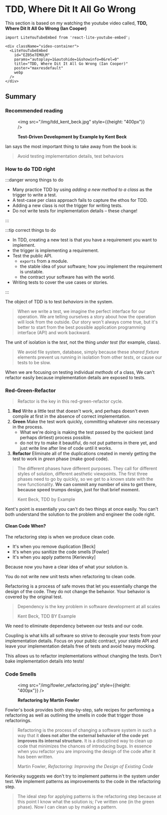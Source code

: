 ---
---

# TDD, Where Dit It All Go Wrong

This section is based on my watching the youtube video called, **TDD, Where Dit It All Go Wrong (Ian Cooper)**

```mdx-code-block
import LiteYouTubeEmbed from 'react-lite-youtube-embed';

<div className="video-container">
  <LiteYouTubeEmbed
    id="EZ05e7EMOLM"
    params="autoplay=1&autohide=1&showinfo=0&rel=0"
    title="TDD, Where Dit It All Go Wrong (Ian Cooper)"
    poster="maxresdefault"
    webp
  />
</div>
```

## Summary

### Recommended reading

<figure>

<img src="/img/tdd_kent_beck.jpg" style={{height: "400px"}} />

<figcaption align="left"><b>Test-Driven Development by Example by Kent Beck</b></figcaption>

</figure>

Ian says the most important thing to take away from the book is:

> Avoid testing implementation details, test behaviors

### How to do TDD right

:::danger wrong things to do

- Many practice TDD by using _adding a new method to a class_ as the trigger to write a test.
- A test-case per class approach fails to capture the ethos for TDD.
- Adding a new class is not the trigger for writing tests.
- Do not write tests for implementation details &ndash; these change!

:::

:::tip correct things to do

- In TDD, creating a new test is that you have a requirement you want to implement.
- the trigger is implementing a requirement.
- Test the public API.
  - `exports` from a module.
  - the stable idea of your software; how you implement the requirement is unstable.
  - the contract your software has with the world.
- Writing tests to cover the use cases or stories.

:::

The object of TDD is to test _behaviors_ in the system.

> When we write a test, we imagine the perfect interface for our operation. We are telling ourselves a story about how the operation will look from the outside. Our story won't always come true, but it's better to start from the best possible application programming interface (API) and work backward.

The unit of isolation is the _test_, not the thing _under test_ (for example, class).

> We avoid file system, database, simply because these _shared fixture_ elements prevent us running in isolation from other _tests_, or cause our tests to be slow.

When we are focusing on testing individual _methods_ of a class, We can't refactor easily because implementation details are exposed to tests.

### Red-Green-Refactor

> Refactor is the key in this red-green-refactor cycle.

1. **Red** Write a little test that doesn't work, and perhaps doesn't even compile at first in the absence of correct implementation.
2. **Green** Make the test work quickly, committing whatever _sins_ necessary in the process.
   - What we're doing is making the test passed by the quickest (and perhaps dirtiest) process possible.
   - do not try to make it beautiful, do not put patterns in there yet, and just write line after line of code until it works.
3. **Refactor** Eliminate all of the duplications created in merely getting the test to work in _green_ phase (make good code).

> The different phases have different purposes. They call for different styles of solution, different aesthetic viewpoints. The first three phases need to go by quickly, so we get to a known state with the new functionality. **We can commit any number of sins to get there, because speed trumps design, just for that brief moment.**
>
> Kent Beck, TDD by Example

Kent's point is essentially you can't do two things at once easily. You can't both understand the solution to the problem and engineer the code right.

#### Clean Code When?

The refactoring step is when we produce clean code.

- It's when you remove duplication [Beck]
- It's when you sanitize the code smells [Fowler]
- It's when you apply patterns [Kerievsky]

Because now you have a clear idea of what your solution is.

You do not write new unit tests when refactoring to clean code.

Refactoring is a process of safe moves that let you essentially change the design of the code. They do not change the behavior. Your behavior is covered by the original test.

> Dependency is the key problem in software development at all scales
>
> Kent Beck, TDD BY Example

We need to eliminate dependency between our tests and our code.

Coupling is what kills all software so strive to decouple your tests from your implementation details. Focus on your public contract, your stable API and leave your implementation details free of tests and avoid heavy mocking.

This allows us to refactor implementations without changing the tests. Don't bake implementation details into tests!

### Code Smells

<figure>

<img src="/img/fowler_refactoring.jpg" style={{height: "400px"}} />

<figcaption align="left"><b>Refactoring by Martin Fowler</b></figcaption>

</figure>

Fowler's book provides both step-by-step, safe recipes for performing a refactoring as well as outlining the smells in code that trigger those refactorings.

> Refactoring is the process of changing a software system in such a way that it **does not alter the external behavior of the code yet improves its internal structure.** It is a disciplined way to clean up code that minimizes the chances of introducing bugs. In essence when you refactor you are improving the design of the code after it has been written.
>
> Martin Fowler, _Refactoring: Improving the Design of Existing Code_

Kerievsky suggests we don't try to implement patterns in the system under test. We implement patterns as improvements to the code in the refactoring step.

> The ideal step for applying patterns is the refactoring step because at this point I know what the solution is; I've written one (in the green phase). Now I can clean up by making a pattern.

<!---
### Hexagonal Architecture: Ports and Adapters

<figure>

<img src="/img/software_testing_anti_pattern.png" style={{height: "400px"}} />

<figcaption align="left"><b>Software Testing Ice-cream Cone Anti-Pattern</b></figcaption>

</figure>

This is unfortunately the common way that testing occurs in a lot of organizations. Before we release the software, there is a big big wave of manual testing going on, everyone's getting into the system running manual scripts, etc. Then below that there's some sort of big suite of selenium tests and then we have integration tests and the bottom we have a few developer tests.

This is a bit of a disaster, why?

First of all, this is really expensive unrepeatable, so you may want to automate your way out of that situation.

This one is very problematic and I'll tell you why.

If I change my UI to give it a nice classy new look and feel, I may not be changing any of the behaviors of my software. They do exactly the same thing that they did yesterday; I've just cleaned up the UI.

But these tools all break.

I'm driving the tools to test the behavior of my system, but they all break because I changed the way that my widgets work.

So they are very fragile and they also run very slowly. Quite often, when you run them overnight and you get the blame game in the morning. Someone's job in the organization is to determine who is to blame for last night's test failing.

If you have found yourself in a situation where you have somebody whose job every morning is to determine who's to blame for the test failing, you are doing it wrong.

So what you want is what's called the testing pyramid.

<br />

<img src="/img/test-pyramid.png" style={{height: "400px"}} />

The majority of your code should be tested by your developer tests. A small amount of code up here should test your widgets work correctly (UI tests) and in between there's a certain amount of integration testing where the two gets hooked together.
-->
